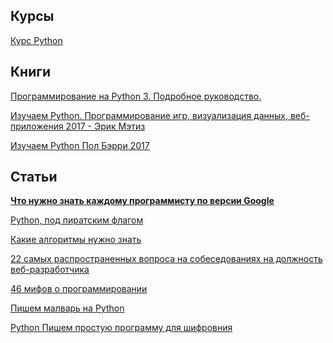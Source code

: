 
<h2>Курсы</h2>

[Курс Python](https://cloud.mail.ru/public/AhR9/6yxj8XRJA)

<h2>Книги</h2>

[Программирование на Python 3. Подробное руководство.](https://github.com/CerberusIncorporated/study/blob/master/%D0%9F%D1%80%D0%BE%D0%B3%D1%80%D0%B0%D0%BC%D0%BC%D0%B8%D1%80%D0%BE%D0%B2%D0%B0%D0%BD%D0%B8%D0%B5/Summerfield-Programming_in_Python_3.RUS%40bzd_channel.djvu)

[Изучаем Python. Программирование игр, визуализация данных, веб-приложения 2017 - Эрик Мэтиз](https://github.com/CerberusIncorporated/study/blob/master/%D0%9F%D1%80%D0%BE%D0%B3%D1%80%D0%B0%D0%BC%D0%BC%D0%B8%D1%80%D0%BE%D0%B2%D0%B0%D0%BD%D0%B8%D0%B5/%D0%98%D0%B7%D1%83%D1%87%D0%B0%D0%B5%D0%BC%20Python.%20%D0%9F%D1%80%D0%BE%D0%B3%D1%80%D0%B0%D0%BC%D0%BC%D0%B8%D1%80%D0%BE%D0%B2%D0%B0%D0%BD%D0%B8%D0%B5%20%D0%B8%D0%B3%D1%80%2C%20%D0%B2%D0%B8%D0%B7%D1%83%D0%B0%D0%BB%D0%B8%D0%B7%D0%B0%D1%86%D0%B8%D1%8F%20%D0%B4%D0%B0%D0%BD%D0%BD%D1%8B%D1%85%2C%20%D0%B2%D0%B5%D0%B1-%D0%BF%D1%80%D0%B8%D0%BB%D0%BE%D0%B6%D0%B5%D0%BD%D0%B8%D1%8F.pdf)

[Изучаем Python Пол Бэрри 2017](https://github.com/CerberusIncorporated/study/blob/master/%D0%9F%D1%80%D0%BE%D0%B3%D1%80%D0%B0%D0%BC%D0%BC%D0%B8%D1%80%D0%BE%D0%B2%D0%B0%D0%BD%D0%B8%D0%B5/izuchaem-programmirovanie-na-python%40bzd_channel.pdf)


<h2>Статьи</h2>

[**Что нужно знать каждому программисту по версии Google**](https://telegra.ph/CHto-nuzhno-znat-kazhdomu-programmistu-po-versii-Google-01-05)

[Python, под пиратским флагом](https://telegra.ph/Python-pod-piratskim-flagom-01-07)

[Какие алгоритмы нужно знать](https://telegra.ph/Kakie-algoritmy-nuzhno-znat-chtoby-stat-horoshim-programmistom-01-06)

[22 самых распространенных вопроса на собеседованиях на должность веб-разработчика](https://telegra.ph/22-samyh-rasprostranennyh-voprosa-na-sobesedovaniyah-na-dolzhnost-veb-razrabotchika-04-15)

[46 мифов о программировании](https://telegra.ph/46-mifov-o-programmirovanii-03-29)

[Пишем малварь на Python](https://telegra.ph/Pishem-malvar-na-Python-04-08)

[Python Пишем простую программу для шифровния](https://telegra.ph/Python-Pishem-prostuyu-programmu-dlya-shifrovniya-12-24)
